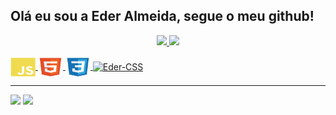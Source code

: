 ## Olá eu sou a Eder Almeida, segue o meu github!
<div align="center">
  <a href="https://github.com/ederaalmeida">
  <img height="150em" src="https://github-readme-stats.vercel.app/api?username=ederaalmeida&show_icons=true&theme=dark&include_all_commits=true&count_private=true"/>
  <img height="150em" src="https://github-readme-stats.vercel.app/api/top-langs/?username=ederaalmeida&layout=compact&langs_count=7&theme=dark"/>
</div>
  
<div style="display: inline_block"><br>
  <img align="center" alt="Eder-Js" height="30" width="40" src="https://raw.githubusercontent.com/devicons/devicon/master/icons/javascript/javascript-plain.svg">
  <img align="center" alt="Eder-HTML" height="30" width="40" src="https://raw.githubusercontent.com/devicons/devicon/master/icons/html5/html5-original.svg">
  <img align="center" alt="Eder-CSS" height="30" width="40" src="https://raw.githubusercontent.com/devicons/devicon/master/icons/css3/css3-original.svg">
  <img align="center" alt="Eder-CSS" height="30" width="40" src="https://user-images.githubusercontent.com/52221752/180457945-aba082ad-6a18-4bfb-bb99-2fe79d9e49be.svg">
</div>

<div> 
    <hr>
  <a href = "mailto:ederaalmeida82@gmail.com"><img src=	https://img.shields.io/badge/Gmail-D14836?style=for-the-badge&logo=gmail&logoColor=white target="_blank"></a>
  <a href="https://www.linkedin.com/in/eder-almeida-557738126" target="_blank"><img src="https://img.shields.io/badge/-LinkedIn-%230077B5?style=for-the-badge&logo=linkedin&logoColor=white" target="_blank"></a> 
 
</div>
